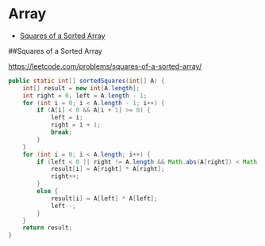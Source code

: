 # Array

+ [Squares of a Sorted Array](squares-of-a-sorted-array)

##Squares of a Sorted Array

https://leetcode.com/problems/squares-of-a-sorted-array/

```java
public static int[] sortedSquares(int[] A) {
    int[] result = new int[A.length];
    int right = 0, left = A.length - 1;
    for (int i = 0; i < A.length - 1; i++) {
        if (A[i] < 0 && A[i + 1] >= 0) {
            left = i;
            right = i + 1;
            break;
        }
    }
    for (int i = 0; i < A.length; i++) {
        if (left < 0 || right != A.length && Math.abs(A[right]) < Math.abs(A[left])) {
            result[i] = A[right] * A[right];
            right++;
        }
        else {
            result[i] = A[left] * A[left];
            left--;
        }
    }
    return result;
}
```
